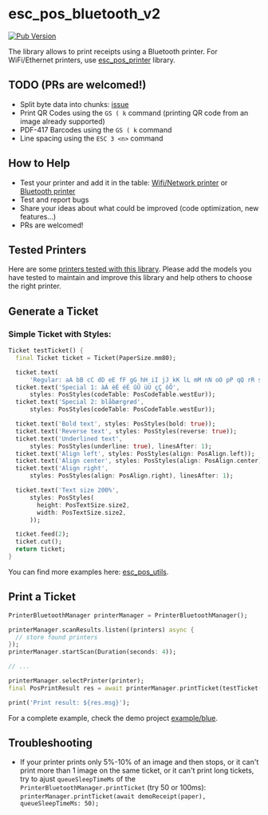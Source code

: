 # esc_pos_bluetooth_v2

[![Pub Version](https://img.shields.io/pub/v/esc_pos_bluetooth_v2)](https://pub.dev/packages/esc_pos_bluetooth_v2)

The library allows to print receipts using a Bluetooth printer. For WiFi/Ethernet printers, use [esc_pos_printer](https://github.com/andrey-ushakov/esc_pos_printer) library.


## TODO (PRs are welcomed!)
* Split byte data into chunks: [issue](https://github.com/andrey-ushakov/esc_pos_bluetooth_v2/issues/5)
* Print QR Codes using the `GS ( k` command (printing QR code from an image already supported)
* PDF-417 Barcodes using the `GS ( k` command
* Line spacing using the `ESC 3 <n>` command

## How to Help
* Test your printer and add it in the table: [Wifi/Network printer](https://github.com/andrey-ushakov/esc_pos_printer/blob/master/printers.md) or [Bluetooth printer](https://github.com/andrey-ushakov/esc_pos_bluetooth_v2/blob/master/printers.md)
* Test and report bugs
* Share your ideas about what could be improved (code optimization, new features...)
* PRs are welcomed!


## Tested Printers
Here are some [printers tested with this library](printers.md). Please add the models you have tested to maintain and improve this library and help others to choose the right printer.


## Generate a Ticket

### Simple Ticket with Styles:
```dart
Ticket testTicket() {
  final Ticket ticket = Ticket(PaperSize.mm80);

  ticket.text(
      'Regular: aA bB cC dD eE fF gG hH iI jJ kK lL mM nN oO pP qQ rR sS tT uU vV wW xX yY zZ');
  ticket.text('Special 1: àÀ èÈ éÉ ûÛ üÜ çÇ ôÔ',
      styles: PosStyles(codeTable: PosCodeTable.westEur));
  ticket.text('Special 2: blåbærgrød',
      styles: PosStyles(codeTable: PosCodeTable.westEur));

  ticket.text('Bold text', styles: PosStyles(bold: true));
  ticket.text('Reverse text', styles: PosStyles(reverse: true));
  ticket.text('Underlined text',
      styles: PosStyles(underline: true), linesAfter: 1);
  ticket.text('Align left', styles: PosStyles(align: PosAlign.left));
  ticket.text('Align center', styles: PosStyles(align: PosAlign.center));
  ticket.text('Align right',
      styles: PosStyles(align: PosAlign.right), linesAfter: 1);

  ticket.text('Text size 200%',
      styles: PosStyles(
        height: PosTextSize.size2,
        width: PosTextSize.size2,
      ));

  ticket.feed(2);
  ticket.cut();
  return ticket;
}
```

You can find more examples here: [esc_pos_utils](https://github.com/andrey-ushakov/esc_pos_utils).


## Print a Ticket

```dart
PrinterBluetoothManager printerManager = PrinterBluetoothManager();

printerManager.scanResults.listen((printers) async {
  // store found printers
});
printerManager.startScan(Duration(seconds: 4));

// ...

printerManager.selectPrinter(printer);
final PosPrintResult res = await printerManager.printTicket(testTicket());

print('Print result: ${res.msg}');
```

For a complete example, check the demo project [example/blue](example/blue).


## Troubleshooting
* If your printer prints only 5%-10% of an image and then stops, or it can't print more than 1 image on the same ticket, or it can't print long tickets, try to ajust `queueSleepTimeMs` of the `PrinterBluetoothManager.printTicket` (try 50 or 100ms): `printerManager.printTicket(await demoReceipt(paper), queueSleepTimeMs: 50);`


[//]: # (## Test Print)

[//]: # (<img src="https://github.com/andrey-ushakov/esc_pos_printer/blob/master/example/receipt2.jpg?raw=true" alt="test receipt" height="800"/>)

[//]: # ()
[//]: # (<img src="https://github.com/andrey-ushakov/esc_pos_printer/blob/master/example/receipt.jpg?raw=true" alt="test receipt" height="500"/>)
